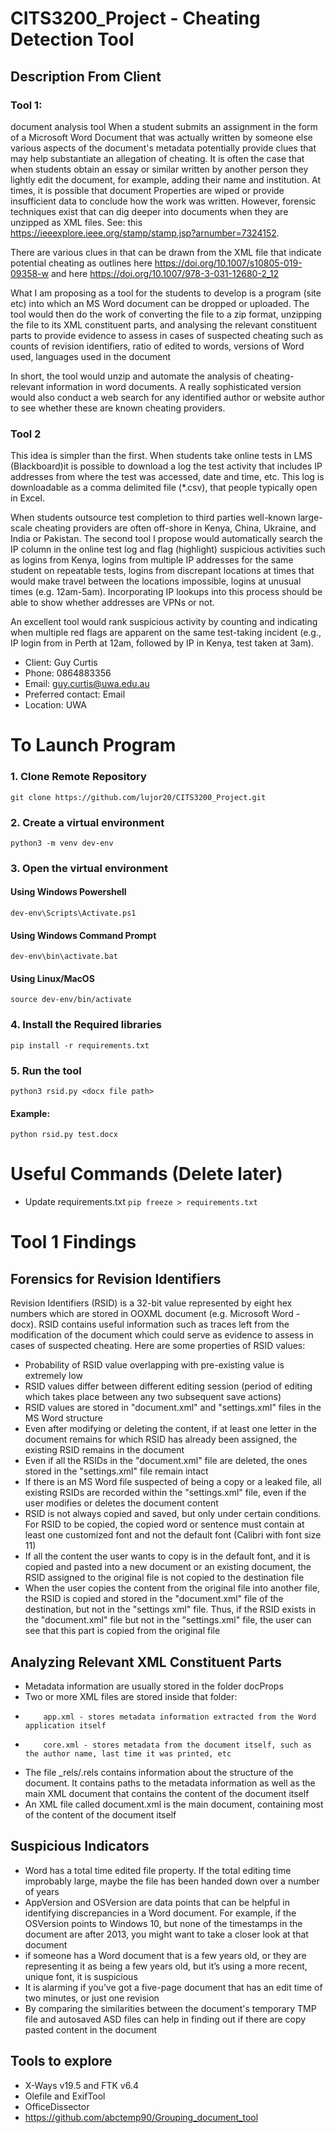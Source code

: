 # CITS3200_Project - Cheating Detection Tool

## Description From Client
### Tool 1:
 document analysis tool When a student submits an assignment in the form of a Microsoft Word Document that was actually written by someone else various aspects of the document's metadata potentially provide clues that may help substantiate an allegation of cheating. It is often the case that when students obtain an essay or similar written by another person they lightly edit the document, for example, adding their name and institution. At times, it is possible that document Properties are wiped or provide insufficient data to conclude how the work was written. However, forensic techniques exist that can dig deeper into documents when they are unzipped as XML files. See: this https://ieeexplore.ieee.org/stamp/stamp.jsp?arnumber=7324152.

There are various clues in that can be drawn from the XML file that indicate potential cheating as outlines here https://doi.org/10.1007/s10805-019-09358-w and here https://doi.org/10.1007/978-3-031-12680-2_12

What I am proposing as a tool for the students to develop is a program (site etc) into which an MS Word document can be dropped or uploaded. The tool would then do the work of converting the file to a zip format, unzipping the file to its XML constituent parts, and analysing the relevant constituent parts to provide evidence to assess in cases of suspected cheating such as counts of revision identifiers, ratio of edited to words, versions of Word used, languages used in the document

In short, the tool would unzip and automate the analysis of cheating-relevant information in word documents. A really sophisticated version would also conduct a web search for any identified author or website author to see whether these are known cheating providers.

### Tool 2
This idea is simpler than the first. When students take online tests in LMS (Blackboard)it is possible to download a log the test activity that includes IP addresses from where the test was accessed, date and time, etc. This log is downloadable as a comma delimited file (*.csv), that people typically open in Excel.

When students outsource test completion to third parties well-known large-scale cheating providers are often off-shore in Kenya, China, Ukraine, and India or Pakistan. The second tool I propose would automatically search the IP column in the online test log and flag (highlight) suspicious activities such as logins from Kenya, logins from multiple IP addresses for the same student on repeatable tests, logins from discrepant locations at times that would make travel between the locations impossible, logins at unusual times (e.g. 12am-5am). Incorporating IP lookups into this process should be able to show whether addresses are VPNs or not.

An excellent tool would rank suspicious activity by counting and indicating when multiple red flags are apparent on the same test-taking incident (e.g., IP login from in Perth at 12am, followed by IP in Kenya, test taken at 3am). 

+ Client: Guy Curtis
+ Phone: 0864883356
+ Email: guy.curtis@uwa.edu.au
+ Preferred contact: Email
+ Location: UWA

# To Launch Program
### 1. Clone Remote Repository
```
git clone https://github.com/lujor20/CITS3200_Project.git
```
### 2. Create a virtual environment
```
python3 -m venv dev-env
```
### 3. Open the virtual environment
#### Using Windows Powershell
```
dev-env\Scripts\Activate.ps1
```
#### Using Windows Command Prompt
```
dev-env\bin\activate.bat
```
#### Using Linux/MacOS
```
source dev-env/bin/activate
```
### 4. Install the Required libraries

```
pip install -r requirements.txt
```
### 5. Run the tool
```
python3 rsid.py <docx file path>
```
#### Example:
```
python rsid.py test.docx
```

# Useful Commands (Delete later)
+ Update requirements.txt `pip freeze > requirements.txt`

# Tool 1 Findings
## Forensics for Revision Identifiers 
Revision Identifiers (RSID) is a 32-bit value represented by eight hex numbers which are stored in OOXML document (e.g. Microsoft Word - docx).
RSID contains useful information such as traces left from the modification of the document which could serve as evidence to assess in cases of suspected cheating.
Here are some properties of RSID values:
+ Probability of RSID value overlapping with pre-existing value is extremely low
+ RSID values differ between different editing session (period of editing which takes place between any two subsequent save actions)
+ RSID values are stored in "document.xml" and "settings.xml" files in the MS Word structure
+ Even after modifying or deleting the content, if at least one letter in the document remains for which RSID has already been assigned, the existing RSID remains in the document
+ Even if all the RSIDs in the "document.xml" file are deleted, the ones stored in the "settings.xml" file remain intact
+ If there is an MS Word file suspected of being a copy or a leaked file, all existing RSIDs are recorded within the "settings.xml" file, even if the user modifies or deletes the document content
+ RSID is not always copied and saved, but only under certain conditions. For RSID to be copied, the copied word or sentence must contain at least one customized font and not the default font (Calibri with font size 11)
+ If all the content the user wants to copy is in the default font, and it is copied and pasted into a new document or an existing document, the RSID assigned to the original file is not copied to the destination file
+ When the user copies the content from the original file into another file, the RSID is copied and stored in the "document.xml" file of the destination, but not in the "settings xml" file. Thus, if the RSID exists in the "document.xml" file but not in the "settings.xml" file, the user can see that this part is copied from the original file

## Analyzing Relevant XML Constituent Parts
+ Metadata information are usually stored in the folder docProps
+ Two or more XML files are stored inside that folder:
+         app.xml - stores metadata information extracted from the Word application itself
+         core.xml - stores metadata from the document itself, such as the author name, last time it was printed, etc
+ The file _rels/.rels contains information about the structure of the document. It contains paths to the metadata information as well as the main XML document that contains the content of the document itself
+ An XML file called document.xml is the main document, containing most of the content of the document itself


## Suspicious Indicators
+ Word has a total time edited file property. If the total editing time improbably large, maybe the file has been handed down over a number of years
+ AppVersion and OSVersion are data points that can be helpful in identifying discrepancies in a Word document. For example, if the OSVersion points to Windows 10, but none of the timestamps in the document are after 2013, you might want to take a closer look at that document
+ if someone has a Word document that is a few years old, or they are representing it as being a few years old, but it’s using a more recent, unique font, it is suspicious
+ It is alarming if you’ve got a five-page document that has an edit time of two minutes, or just one revision
+ By comparing the similarities between the document's temporary TMP file and autosaved ASD files can help in finding out if there are copy pasted content in the document

## Tools to explore
+ X-Ways v19.5 and FTK v6.4
+ Olefile and ExifTool
+ OfficeDissector
+ https://github.com/abctemp90/Grouping_document_tool

